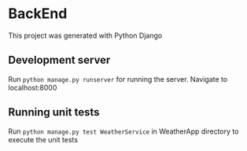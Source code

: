 # BackEnd

This project was generated with Python Django

## Development server

Run `python manage.py runserver` for running the server. Navigate to localhost:8000

## Running unit tests

Run ` python manage.py test WeatherService ` in WeatherApp directory to execute the unit tests
